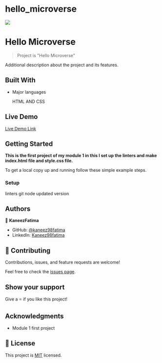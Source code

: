# hello_microverse
![](https://img.shields.io/badge/Microverse-blueviolet)

# Hello Microverse

> Project is "Hello Microverse"


Additional description about the project and its features.

## Built With

- Major languages
   
    HTML AND CSS

## Live Demo

[Live Demo Link](https://kaneez98fatima.github.io/hello_microverse/)


## Getting Started

**This is the first project of my module 1 in this I set up the linters and make index.html file and style.css file.**


To get a local copy up and running follow these simple example steps.


    

### Setup

linters 
git 
node updated version 




## Authors

👤 **KaneezFatima**

- GitHub: [@kaneez98fatima](https://github.com/Kaneez98Fatima)
- LinkedIn: [Kaneez98fatima](https://www.linkedin.com/in/kaneez-fatima-0a86601b3)


## 🤝 Contributing

Contributions, issues, and feature requests are welcome!

Feel free to check the [issues page](../../issues/).

## Show your support

Give a ⭐️ if you like this project!

## Acknowledgments

- Module 1 first project 


## 📝 License

This project is [MIT](./MIT.md) licensed.
